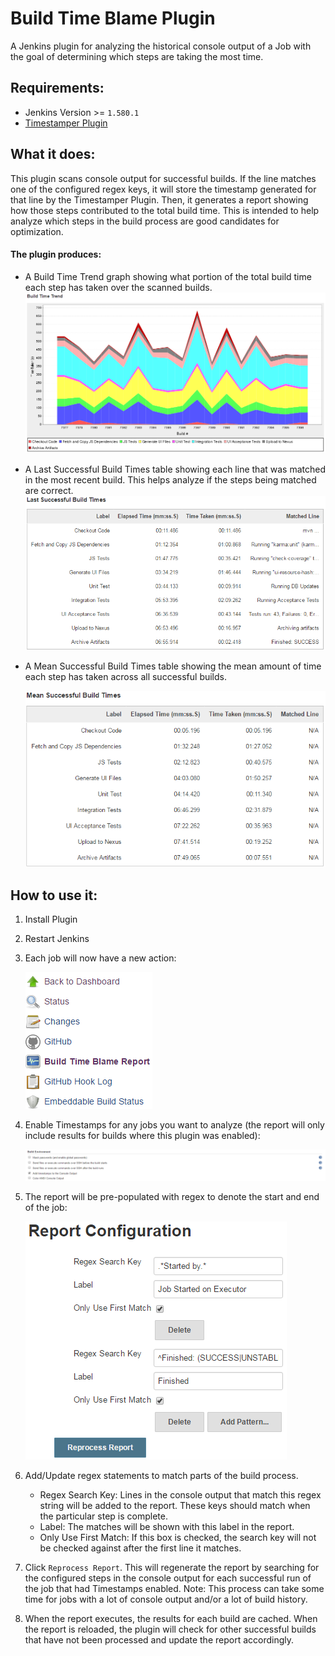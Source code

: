 # Build Time Blame Plugin
A Jenkins plugin for analyzing the historical console output of a Job with the goal of determining which steps are taking the most time.


## Requirements:
 + Jenkins Version >= `1.580.1`
 + [Timestamper Plugin](https://wiki.jenkins-ci.org/display/JENKINS/Timestamper)

## What it does:
 This plugin scans console output for successful builds.
 If the line matches one of the configured regex keys, it will store the timestamp generated for that line by the Timestamper Plugin.
 Then, it generates a report showing how those steps contributed to the total build time.
 This is intended to help analyze which steps in the build process are good candidates for optimization.

#### The plugin produces:

 + A Build Time Trend graph showing what portion of the total build time each step has taken over the scanned builds.
     ![Build Time Trend](documentation/images/build_time_trend.png)

 + A Last Successful Build Times table showing each line that was matched in the most recent build.
 This helps analyze if the steps being matched are correct.
    ![Last Successful Build Times](documentation/images/last_successful.png)

 + A Mean Successful Build Times table showing the mean amount of time each step has taken across all successful builds.

    ![Mean Successful Build Times](documentation/images/mean_build_times.png)

## How to use it:
1. Install Plugin

1. Restart Jenkins

1. Each job will now have a new action:

    ![Build Time Blame Report](documentation/images/action_link.png)

1. Enable Timestamps for any jobs you want to analyze (the report will only include results for builds where this plugin was enabled):

    ![Timestamper Plugin](documentation/images/timestamps.png)
1. The report will be pre-populated with regex to denote the start and end of the job:

    ![Timestamper Plugin](documentation/images/starting_configuration.png)

1. Add/Update regex statements to match parts of the build process.
    + Regex Search Key: Lines in the console output that match this regex string will be added to the report.
    These keys should match when the particular step is complete.
    + Label: The matches will be shown with this label in the report.
    + Only Use First Match: If this box is checked, the search key will not be checked against after the first line it matches.

1. Click `Reprocess Report`.
This will regenerate the report by searching for the configured steps in the console output for each successful run of the job that had Timestamps enabled.
Note: This process can take some time for jobs with a lot of console output and/or a lot of build history.

1. When the report executes, the results for each build are cached.
When the report is reloaded, the plugin will check for other successful builds that have not been processed and update the report accordingly.
